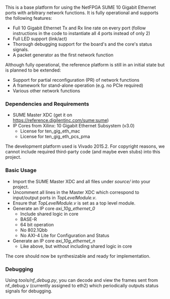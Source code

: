 This is a base platform for using the NetFPGA SUME 10 Gigabit Ethernet ports with arbitrary network functions. It is fully operational and supports the following features:

* Full 10 Gigabit Ethernet Tx and Rx line rate on every port (follow instructions in the code to instantiate all 4 ports instead of only 2)
* Full LED support (link/act)
* Thorough debugging support for the board's and the core's status signals.
* A packet generator as the first network function

Although fully operational, the reference platform is still in an initial state but is planned to be extended:

* Support for partial reconfiguration (PR) of network functions
* A framework for stand-alone operation (e.g. no PCIe required)
* Various other network functions

### Dependencies and Requirements

* SUME Master XDC (get it on https://reference.digilentinc.com/sume:sume)
* IP Cores from Xilinx: 10 Gigabit Ethernet Subsystem (v3.0)
  * License for ten\_gig\_eth\_mac
  * License for ten\_gig\_eth\_pcs\_pma

The development platform used is Vivado 2015.2. For copyright reasons, we cannot include required third-party code (and maybe even stubs) into this project.

### Basic Usage

* Import the SUME Master XDC and all files under *source/* into your project.
* Uncomment all lines in the Master XDC which correspond to input/output ports in *TopLevelModule.v*.
* Ensure that *TopLevelModule.v* is set as a top level module.
* Generate an IP core *axi\_10g\_ethernet\_0*
  * Include shared logic in core
  * BASE-R
  * 64 bit operation
  * No 802.1Qbb
  * No AXI-4 Lite for Configuration and Status
* Generate an IP core *axi\_10g\_ethernet\_n*
  * Like above, but without including shared logic in core

The core should now be synthesizable and ready for implementation.

### Debugging

Using *tools/nf_debug.py*, you can decode and view the frames sent from nf_debug.v (currently assigned to eth2)
which periodically outputs status signals for debugging.
